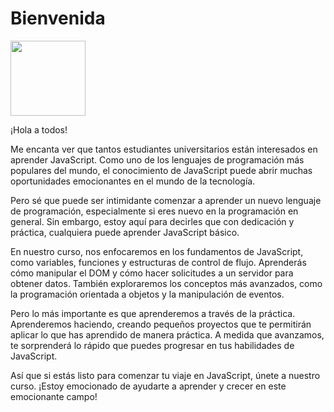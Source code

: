 # Bienvenida
<!--
<center>
<img :src="$withBase('/img/pokemones.jpg')" width='500' style='margin:30px'/>
</center> -->


<img src='https://upload.wikimedia.org/wikipedia/commons/thumb/6/6a/JavaScript-logo.png/800px-JavaScript-logo.png' width='120px'>

¡Hola a todos!

Me encanta ver que tantos estudiantes universitarios están interesados en aprender JavaScript. Como uno de los lenguajes de programación más populares del mundo, el conocimiento de JavaScript puede abrir muchas oportunidades emocionantes en el mundo de la tecnología.

Pero sé que puede ser intimidante comenzar a aprender un nuevo lenguaje de programación, especialmente si eres nuevo en la programación en general. Sin embargo, estoy aquí para decirles que con dedicación y práctica, cualquiera puede aprender JavaScript básico.

En nuestro curso, nos enfocaremos en los fundamentos de JavaScript, como variables, funciones y estructuras de control de flujo. Aprenderás cómo manipular el DOM y cómo hacer solicitudes a un servidor para obtener datos. También exploraremos los conceptos más avanzados, como la programación orientada a objetos y la manipulación de eventos.

Pero lo más importante es que aprenderemos a través de la práctica. Aprenderemos haciendo, creando pequeños proyectos que te permitirán aplicar lo que has aprendido de manera práctica. A medida que avanzamos, te sorprenderá lo rápido que puedes progresar en tus habilidades de JavaScript.

Así que si estás listo para comenzar tu viaje en JavaScript, únete a nuestro curso. ¡Estoy emocionado de ayudarte a aprender y crecer en este emocionante campo!